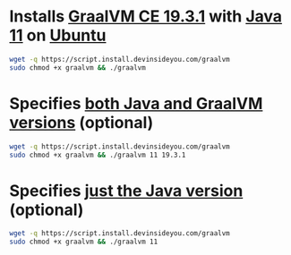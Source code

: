 # Installs [GraalVM CE 19.3.1](https://www.graalvm.org/) with [Java 11](https://openjdk.java.net/) on [Ubuntu](https://www.ubuntu.com/)

```bash
wget -q https://script.install.devinsideyou.com/graalvm
sudo chmod +x graalvm && ./graalvm
```

# Specifies [both Java and GraalVM versions](https://github.com/graalvm/graalvm-ce-builds/releases) (optional)

```bash
wget -q https://script.install.devinsideyou.com/graalvm
sudo chmod +x graalvm && ./graalvm 11 19.3.1
```

# Specifies [just the Java version](https://github.com/graalvm/graalvm-ce-builds/releases) (optional)

```bash
wget -q https://script.install.devinsideyou.com/graalvm
sudo chmod +x graalvm && ./graalvm 11
```
